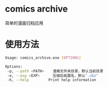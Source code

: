 # comics archive

简单的漫画归档应用

# 使用方法

```bash
Usage: comics_archive.exe [OPTIONS]

Options:
 -p, --path <PATH>    漫画文件夹目录，默认当前目录
 -e, --exp <EXP>      压缩后拓展名，默认".cbz"
 -h, --help         Print help information
```

